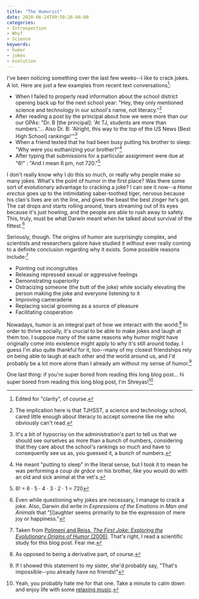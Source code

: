 ```yaml
---
title: "The Humorist"
date: 2020-06-24T09:50:26-04:00
categories:
- Introspection
- Why?
- Science
keywords:
- humor
- jokes
- evolution
---
```

I've been noticing something over the last few weeks--I like to crack jokes. A lot. Here are just a few examples from recent text conversations[^1]:

[^1]: Edited for "clarity", of course.

* When I failed to properly read information about the school district opening back up for the next school year: "Hey, they only mentioned science and technology in our school's name, not literacy."[^2]
* After reading a post by the principal about how we were more than our our GPAs: "Dr. B [the principal]: 'At TJ, students are more than numbers.'... Also Dr. B: 'Alright, this way to the top of the US News [Best High School] rankings!'"[^3]
* When a friend texted that he had been busy putting his brother to sleep: "Why were you euthanizing your brother?"[^4]
* After typing that submissions for a particular assignment were due at "6!" : "And I mean 6 pm, not 720."[^5]

[^2]: The implication here is that TJHSST, a science and technology school, cared little enough about literacy to accept someone like me who obviously can't read.

[^3]: It's a bit of hypocrisy on the administration's part to tell us that we should see ourselves as more than a bunch of numbers, considering that they care about the school's rankings so much and have to consequently see us as, you guessed it, a bunch of numbers.

[^4]: He meant "putting to sleep" in the literal sense, but I took it to mean he was performing a *coup de grâce* on his brother, like you would do with an old and sick animal at the vet's.

[^5]: 6! = 6 ⋅ 5 ⋅ 4 ⋅ 3 ⋅ 2 ⋅ 1 = 720

I don't really know why I do this so much, or really why people make so many jokes. What's the point of humor in the first place? Was there some sort of evolutionary advantage to cracking a joke? I can see it now--a *Homo erectus* goes up to the intimidating saber-toothed tiger, nervous because his clan's lives are on the line, and gives the beast the best zinger he's got. The cat drops and starts rolling around, tears streaming out of its eyes because it's just howling, and the people are able to rush away to safety. This, truly, must be what Darwin meant when he talked about survival of the fittest.[^6]

[^6]: Even while questioning why jokes are necessary, I manage to crack a joke. Also, Darwin did write in *Expressions of the Emotions in Man and Animals* that "[l]aughter  seems  primarily  to  be  the  expression  of  mere  joy  or  happiness."

Seriously, though. The origins of humor are surprisingly complex, and scientists and researchers galore have studied it without ever really coming to a definite conclusion regarding why it exists. Some possible reasons include:[^7]

* Pointing out incongruities
* Releasing repressed sexual or aggressive feelings
* Demonstrating superiority
* Ostracizing someone (the butt of the joke) while socially elevating the person making the joke and everyone listening to it
* Improving cameraderie
* Replacing social grooming as a source of pleasure
* Facilitating cooperation

[^7]: Taken from [Polimeni and Reiss, *The First Joke: Exploring the Evolutionary Origins of Humor* (2006)](https://journals.sagepub.com/doi/pdf/10.1177/147470490600400129). That's right, I read a scientific study for this blog post. Fear me.

Nowadays, humor is an integral part of how we interact with the world.[^8] In order to thrive socially, it's crucial to be able to make jokes and laugh at them too. I suppose many of the same reasons why humor might have originally come into existence might apply to why it's still around today. I guess I'm also quite thankful for it, too--many of my closest friendships rely on being able to laugh at each other and the world around us, and I'd probably be a lot more alone than I already am without my sense of humor.[^9]

[^8]: As opposed to being a derivative part, of course.

[^9]: If I showed this statement to my sister, she'd probably say, "That's impossible--you already have no friends!"

One last thing: if you're super bored from reading this long blog post... hi super bored from reading this long blog post, I'm Shreyas\![^10]

[^10]: Yeah, you probably hate me for that one. Take a minute to calm down and enjoy life with some [relaxing music](https://www.youtube.com/watch?v=dQw4w9WgXcQ).
